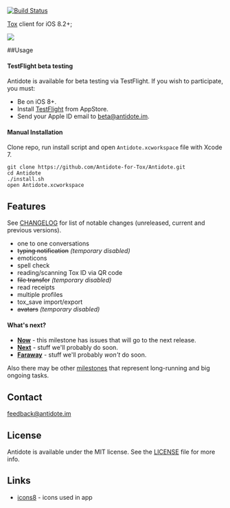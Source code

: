 [![Build Status](https://travis-ci.org/Antidote-for-Tox/Antidote.svg)](https://travis-ci.org/Antidote-for-Tox/Antidote)

[Tox](https://tox.chat/) client for iOS 8.2+;

![](https://i.imgur.com/5HF5RMX.png)

##Usage

#### TestFlight beta testing

Antidote is available for beta testing via TestFlight. If you wish to participate, you must:
- Be on iOS 8+.
- Install [TestFlight](https://itunes.apple.com/us/app/testflight/id899247664?mt=8) from AppStore.
- Send your Apple ID email to [beta@antidote.im](mailto:beta@antidote.im?subject=Beta%20testing).

#### Manual Installation

Clone repo, run install script and open `Antidote.xcworkspace` file with Xcode 7.

```
git clone https://github.com/Antidote-for-Tox/Antidote.git
cd Antidote
./install.sh
open Antidote.xcworkspace
```

## Features

See [CHANGELOG](CHANGELOG.md) for list of notable changes (unreleased, current and previous versions).

-  one to one conversations
-  ~~typing notification~~ *(temporary disabled)*
-  emoticons
-  spell check
-  reading/scanning Tox ID via QR code
-  ~~file transfer~~ *(temporary disabled)*
-  read receipts
-  multiple profiles
-  tox_save import/export
-  ~~avatars~~ *(temporary disabled)*

#### What's next?

- [**Now**](https://github.com/Antidote-for-Tox/Antidote/milestones/Now) - this milestone has issues that will go to the next release.
- [**Next**](https://github.com/Antidote-for-Tox/Antidote/milestones/Next) - stuff we'll probably do soon.
- [**Faraway**](https://github.com/Antidote-for-Tox/Antidote/milestones/Faraway) - stuff we'll probably *won't* do soon.

Also there may be other [milestones](https://github.com/Antidote-for-Tox/Antidote/milestones) that represent long-running and big ongoing tasks.

## Contact

[feedback@antidote.im](mailto:feedback@antidote.im)

## License

Antidote is available under the MIT license. See the [LICENSE](LICENSE) file for more info.

## Links

- [icons8](http://icons8.com/) - icons used in app

